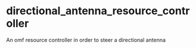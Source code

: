 directional_antenna_resource_controller
=======================================

An omf resource controller in order to steer a directional antenna
